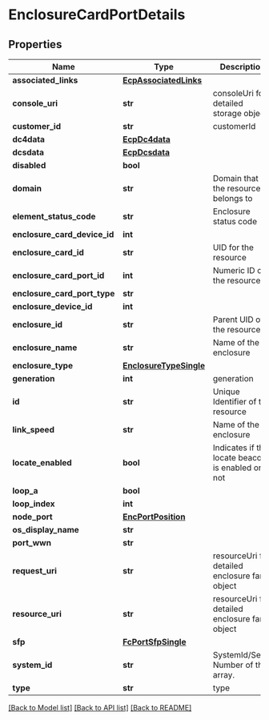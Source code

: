 # EnclosureCardPortDetails

## Properties
Name | Type | Description | Notes
------------ | ------------- | ------------- | -------------
**associated_links** | [**EcpAssociatedLinks**](EcpAssociatedLinks.md) |  | [optional] 
**console_uri** | **str** | consoleUri for detailed storage object | [optional] 
**customer_id** | **str** | customerId | [optional] 
**dc4data** | [**EcpDc4data**](EcpDc4data.md) |  | [optional] 
**dcsdata** | [**EcpDcsdata**](EcpDcsdata.md) |  | [optional] 
**disabled** | **bool** |  | [optional] 
**domain** | **str** | Domain that the resource belongs to | [optional] 
**element_status_code** | **str** | Enclosure status code | [optional] 
**enclosure_card_device_id** | **int** |  | [optional] 
**enclosure_card_id** | **str** | UID for the resource | [optional] 
**enclosure_card_port_id** | **int** | Numeric ID of the resource | [optional] 
**enclosure_card_port_type** | **str** |  | [optional] 
**enclosure_device_id** | **int** |  | [optional] 
**enclosure_id** | **str** | Parent UID of the resource | [optional] 
**enclosure_name** | **str** | Name of the enclosure | [optional] 
**enclosure_type** | [**EnclosureTypeSingle**](EnclosureTypeSingle.md) |  | [optional] 
**generation** | **int** | generation | [optional] 
**id** | **str** | Unique Identifier of the resource | [optional] 
**link_speed** | **str** | Name of the enclosure | [optional] 
**locate_enabled** | **bool** | Indicates if the locate beacon is enabled or not | [optional] 
**loop_a** | **bool** |  | [optional] 
**loop_index** | **int** |  | [optional] 
**node_port** | [**EncPortPosition**](EncPortPosition.md) |  | [optional] 
**os_display_name** | **str** |  | [optional] 
**port_wwn** | **str** |  | [optional] 
**request_uri** | **str** | resourceUri for detailed enclosure fan object | [optional] 
**resource_uri** | **str** | resourceUri for detailed enclosure fan object | [optional] 
**sfp** | [**FcPortSfpSingle**](FcPortSfpSingle.md) |  | [optional] 
**system_id** | **str** | SystemId/Serial Number  of the array. | [optional] 
**type** | **str** | type | [optional] 

[[Back to Model list]](../README.md#documentation-for-models) [[Back to API list]](../README.md#documentation-for-api-endpoints) [[Back to README]](../README.md)


